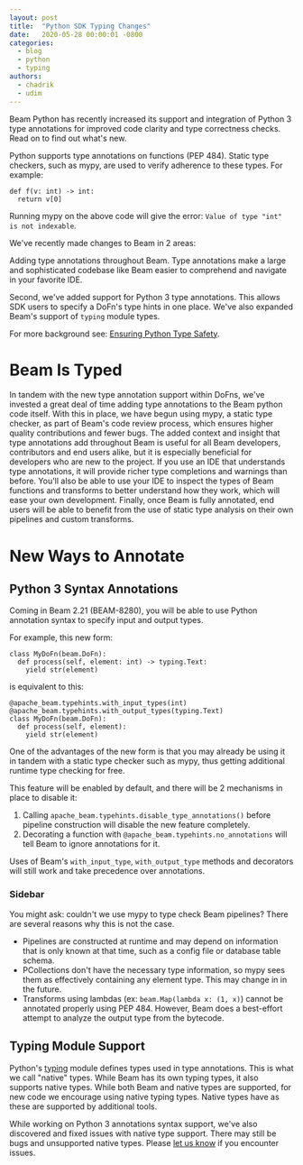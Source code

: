 ```yaml
---
layout: post
title:  "Python SDK Typing Changes"
date:   2020-05-28 00:00:01 -0800
categories:
  - blog
  - python
  - typing
authors:
  - chadrik
  - udim
---
```

<!--
Licensed under the Apache License, Version 2.0 (the "License");
you may not use this file except in compliance with the License.
You may obtain a copy of the License at

http://www.apache.org/licenses/LICENSE-2.0

Unless required by applicable law or agreed to in writing, software
distributed under the License is distributed on an "AS IS" BASIS,
WITHOUT WARRANTIES OR CONDITIONS OF ANY KIND, either express or implied.
See the License for the specific language governing permissions and
limitations under the License.
-->

Beam Python has recently increased its support and integration of Python 3 type
annotations for improved code clarity and type correctness checks.
Read on to find out what's new.

<!--more-->

Python supports type annotations on functions (PEP 484). Static type checkers,
such as mypy, are used to verify adherence to these types.
For example:
```
def f(v: int) -> int:
  return v[0]
```
Running mypy on the above code will give the error:
`Value of type "int" is not indexable`.

We've recently made changes to Beam in 2 areas:

Adding type annotations throughout Beam.  Type annotations make a large and
sophisticated codebase like Beam easier to comprehend and navigate in your
favorite IDE.

Second, we've added support for Python 3 type annotations. This allows SDK
users to specify a DoFn's type hints in one place.
We've also expanded Beam's support of `typing` module types.

For more background see:
[Ensuring Python Type Safety](https://beam.apache.org/documentation/sdks/python-type-safety/).

# Beam Is Typed

In tandem with the new type annotation support within DoFns, we've invested a
great deal of time adding type annotations to the Beam python code itself.
With this in place, we have begun using mypy, a static type
checker, as part of Beam's code review process, which ensures higher quality
contributions and fewer bugs.
The added context and insight that type annotations add throughout Beam is
useful for all Beam developers, contributors and end users alike, but
it is especially beneficial for developers who are new to the project.
If you use an IDE that understands type annotations, it will provide richer
type completions and warnings than before.
You'll also be able to use your IDE to inspect the types of Beam functions and
transforms to better understand how they work, which will ease your own
development.
Finally, once Beam is fully annotated, end users will be able to benefit from
the use of static type analysis on their own pipelines and custom transforms.

# New Ways to Annotate

## Python 3 Syntax Annotations

Coming in Beam 2.21 (BEAM-8280), you will be able to use Python annotation
syntax to specify input and output types.

For example, this new form:
```
class MyDoFn(beam.DoFn):
  def process(self, element: int) -> typing.Text:
    yield str(element)
```
is equivalent to this:
```
@apache_beam.typehints.with_input_types(int)
@apache_beam.typehints.with_output_types(typing.Text)
class MyDoFn(beam.DoFn):
  def process(self, element):
    yield str(element)
```

One of the advantages of the new form is that you may already be using it
in tandem with a static type checker such as mypy, thus getting additional
runtime type checking for free.

This feature will be enabled by default, and there will be 2 mechanisms in
place to disable it:
1. Calling `apache_beam.typehints.disable_type_annotations()` before pipeline
construction will disable the new feature completely.
1. Decorating a function with `@apache_beam.typehints.no_annotations` will
tell Beam to ignore annotations for it.

Uses of Beam's `with_input_type`, `with_output_type` methods and decorators will
still work and take precedence over annotations.

### Sidebar

You might ask: couldn't we use mypy to type check Beam pipelines?
There are several reasons why this is not the case.
- Pipelines are constructed at runtime and may depend on information that is
only known at that time, such as a config file or database table schema.
- PCollections don't have the necessary type information, so mypy sees them as
effectively containing any element type.
This may change in in the future.
- Transforms using lambdas (ex: `beam.Map(lambda x: (1, x)`) cannot be
annotated properly using PEP 484.
However, Beam does a best-effort attempt to analyze the output type
from the bytecode.

## Typing Module Support

Python's [typing](https://docs.python.org/3/library/typing.html) module defines
types used in type annotations. This is what we call "native" types.
While Beam has its own typing types, it also supports native types.
While both Beam and native types are supported, for new code we encourage using
native typing types. Native types have  as these are supported by additional tools.

While working on Python 3 annotations syntax support, we've also discovered and
fixed issues with native type support. There may still be bugs and unsupported
native types. Please
[let us know](https://beam.apache.org/community/contact-us/) if you encounter
issues.
